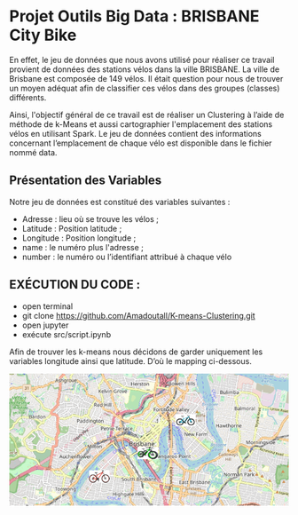 # Projet Outils Big Data : BRISBANE City Bike

En effet, le jeu de données que nous avons utilisé pour réaliser ce travail provient de données des stations vélos dans la ville BRISBANE.
La ville de Brisbane est composée de 149 vélos. Il était question pour nous de trouver un moyen adéquat afin de classifier ces vélos dans des groupes (classes) différents.

Ainsi, l'objectif général de ce travail est de réaliser un Clustering à l’aide de méthode de k-Means et aussi cartographier l'emplacement des stations vélos en utilisant Spark. Le jeu de données contient des informations concernant l’emplacement de chaque vélo est disponible dans le fichier nommé data.  

## Présentation des Variables
Notre jeu de données est constitué des variables suivantes :

- Adresse : lieu où se trouve les vélos ;
- Latitude : Position latitude ;
- Longitude : Position longitude ;
- name : le numéro plus l'adresse ;
- number : le numéro ou l’identifiant  attribué à chaque vélo


## EXÉCUTION DU CODE :
- open terminal
- git clone https://github.com/Amadoutall/K-means-Clustering.git
- open jupyter
- exécute src/script.ipynb

Afin de trouver les k-means nous décidons de garder uniquement les variables longitude ainsi que latitude. D’où le mapping ci-dessous.

![](images/carte.PNG)
 
